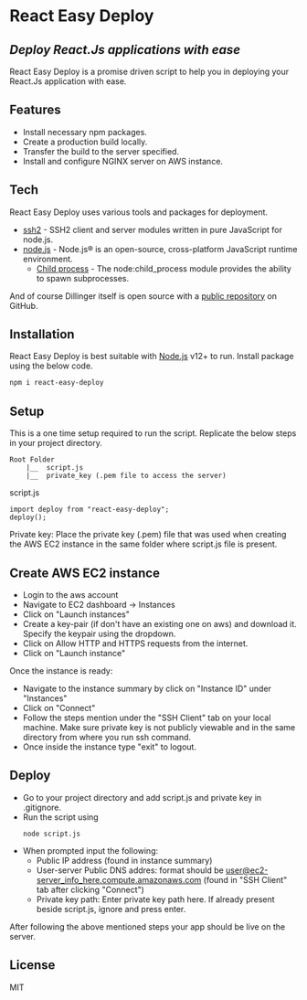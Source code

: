 # React Easy Deploy

## _Deploy React.Js applications with ease_

React Easy Deploy is a promise driven script to help you in deploying your React.Js application with ease.

## Features

- Install necessary npm packages.
- Create a production build locally.
- Transfer the build to the server specified.
- Install and configure NGINX server on AWS instance.

## Tech

React Easy Deploy uses various tools and packages for deployment.

- [ssh2] - SSH2 client and server modules written in pure JavaScript for node.js.
- [node.js] - Node.js® is an open-source, cross-platform JavaScript runtime environment.
  - [Child process] - The node:child_process module provides the ability to spawn subprocesses.

And of course Dillinger itself is open source with a [public repository][dill]
on GitHub.

## Installation

React Easy Deploy is best suitable with [Node.js](https://nodejs.org/) v12+ to run.
Install package using the below code.

```sh
npm i react-easy-deploy
```

## Setup

This is a one time setup required to run the script. Replicate the below steps in your project directory.

```
Root Folder
    |__  script.js
    |__  private_key (.pem file to access the server)
```

script.js

```
import deploy from "react-easy-deploy";
deploy();
```

Private key:
Place the private key (.pem) file that was used when creating the AWS EC2 instance in the same folder where script.js file is present.

## Create AWS EC2 instance

- Login to the aws account
- Navigate to EC2 dashboard -> Instances
- Click on "Launch instances"
- Create a key-pair (if don't have an existing one on aws) and download it. Specify the keypair using the dropdown.
- Click on Allow HTTP and HTTPS requests from the internet.
- Click on "Launch instance"

Once the instance is ready:

- Navigate to the instance summary by click on "Instance ID" under "Instances"
- Click on "Connect"
- Follow the steps mention under the "SSH Client" tab on your local machine. Make sure private key is not publicly viewable and in the same directory from where you run ssh command.
- Once inside the instance type "exit" to logout.

## Deploy

- Go to your project directory and add script.js and private key in .gitignore.
- Run the script using
  ```
  node script.js
  ```
- When prompted input the following:
  - Public IP address (found in instance summary)
  - User-server Public DNS addres: format should be user@ec2-server_info_here.compute.amazonaws.com (found in "SSH Client" tab after clicking "Connect")
  - Private key path: Enter private key path here. If already present beside script.js, ignore and press enter.

After following the above mentioned steps your app should be live on the server.

## License

MIT

[//]: # "These are reference links used in the body of this note and get stripped out when the markdown processor does its job. There is no need to format nicely because it shouldn't be seen. Thanks SO - http://stackoverflow.com/questions/4823468/store-comments-in-markdown-syntax"
[dill]: https://github.com/joemccann/dillinger
[git-repo-url]: https://github.com/joemccann/dillinger.git
[john gruber]: http://daringfireball.net
[df1]: http://daringfireball.net/projects/markdown/
[markdown-it]: https://github.com/markdown-it/markdown-it
[ace editor]: http://ace.ajax.org
[node.js]: http://nodejs.org
[twitter bootstrap]: http://twitter.github.com/bootstrap/
[jquery]: http://jquery.com
[@tjholowaychuk]: http://twitter.com/tjholowaychuk
[express]: http://expressjs.com
[angularjs]: http://angularjs.org
[ssh2]: https://www.npmjs.com/package/ssh2
[gulp]: http://gulpjs.com
[child process]: https://nodejs.org/api/child_process.html
[pldb]: https://github.com/joemccann/dillinger/tree/master/plugins/dropbox/README.md
[plgh]: https://github.com/joemccann/dillinger/tree/master/plugins/github/README.md
[plgd]: https://github.com/joemccann/dillinger/tree/master/plugins/googledrive/README.md
[plod]: https://github.com/joemccann/dillinger/tree/master/plugins/onedrive/README.md
[plme]: https://github.com/joemccann/dillinger/tree/master/plugins/medium/README.md
[plga]: https://github.com/RahulHP/dillinger/blob/master/plugins/googleanalytics/README.md
